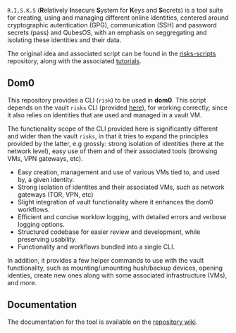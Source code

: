
`R.I.S.K.S` (**R**elatively **I**nsecure **S**ystem for **K**eys and **S**ecrets) is a tool suite for creating, using and managing
different online identities, centered around cryptographic autentication (GPG), communication (SSH) and password
secrets (pass) and QubesOS, with an emphasis on seggregating and isolating these identities and their data.

The original idea and associated script can be found in the [risks-scripts](https://github.com/19hundreds/risks-scripts) repository, along with the associated [tutorials](https://19hundreds.github.io/risks-workflow).

## Dom0

This repository provides a CLI (`risk`) to be used in **dom0**. This script depends on the vault `risks` CLI 
(provided [here](https://github.com/wizardofhoms/risks)), for working correctly, since it also relies on identities that are used and managed in a vault VM.

The functionality scope of the CLI provided here is significantly different and wider than the vault `risks`, in that it
tries to expand the principles provided by the latter, e.g grossly: strong isolation of identities (here at the network level),
easy use of them and of their associated tools (browsing VMs, VPN gateways, etc).

- Easy creation, management and use of various VMs tied to, and used by, a given identity.
- Strong isolation of identites and their associated VMs, such as network gateways (TOR, VPN, etc)
- Slight integration of vault functionality where it enhances the dom0 workflows.
- Efficient and concise worklow logging, with detailed errors and verbose logging options.
- Structured codebase for easier review and development, while preserving usability.
- Functionality and workflows bundled into a single CLI.
 
In addition, it provides a few helper commands to use with the vault functionality, such as mounting/umounting 
hush/backup devices, opening identies, create new ones along with some associated infrastructure (VMs), and more.

## Documentation

The documentation for the tool is available on the [repository wiki](https://github.com/wizardofhoms/risk/wiki).
